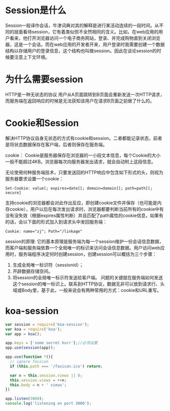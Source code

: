 # Session是什么
Session一般译作会话，牛津词典对其的解释是进行某活动连续的一段时间。从不同的层面看待session，它有着类似但不全然相同的含义。比如，在web应用的用户看来，他打开浏览器访问一个电子商务网站，登录、并完成购物直到关闭浏览器，这是一个会话。而在web应用的开发者开来，用户登录时我需要创建一个数据结构以存储用户的登录信息，这个结构也叫做session。因此在谈论session的时候要注意上下文环境。

# 为什么需要session
HTTP是一种无状态的协议
用户从A页面跳转到B页面会重新发送一次HTTP请求，而服务端在返回响应的时候是无法获知该用户在请求B页面之前做了什么的。

# Cookie和Session
解决HTTP协议自身无状态的方式有cookie和session。二者都能记录状态，前者是将状态数据保存在客户端，后者则保存在服务端。



cookie：
Cookie是服务器保存在浏览器的一小段文本信息，每个Cookie的大小一般不能超过4KB。浏览器每次向服务器发出请求，就会自动附上这段信息。

无论使用何种服务端技术，只要发送回的HTTP响应中包含如下形式的头，则视为服务器要求设置一个cookie：
```
Set-Cookie: value[; expires=date][; domain=domain][; path=path][; secure]
```
支持cookie的浏览器都会对此作出反应，即创建cookie文件并保存（也可能是内存cookie），用户以后在每次发出请求时，浏览器都要判断当前所有的cookie中有没有没失效（根据expires属性判断）并且匹配了path属性的cookie信息，如果有的话，会以下面的形式加入到请求头中发回服务端：
```
Cookie: name="zj"; Path="/linkage"
```


session的原理:
它的基本原理是服务端为每一个session维护一份会话信息数据，而客户端和服务端依靠一个全局唯一的标识来访问会话信息数据。用户访问web应用时，服务端程序决定何时创建session，创建session可以概括为三个步骤：

1. 生成全局唯一标识符（sessionid）；    
2. 开辟数据存储空间。
3. 将session的全局唯一标示符发送给客户端。
问题的关键就在服务端如何发送这个session的唯一标识上。联系到HTTP协议，数据无非可以放到请求行、头域或Body里，基于此，一般来说会有两种常用的方式：cookie和URL重写。





# koa-session

```js
var session = require('koa-session');
var koa = require('koa');
var app = koa();

app.keys = ['some secret hurr'];//必须设置
app.use(session(app));

app.use(function *(){
  // ignore favicon
  if (this.path === '/favicon.ico') return;

  var n = this.session.views || 0;
  this.session.views = ++n;
  this.body = n + ' views';
})

app.listen(3000);
console.log('listening on port 3000');
```
